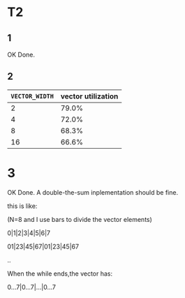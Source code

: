 # T2

## 1

OK Done.

## 2

| `VECTOR_WIDTH` | vector utilization |
| -------------- | ------------------ |
| 2              | 79.0%              |
| 4              | 72.0%              |
| 8              | 68.3%              |
| 16             | 66.6%              |

# 3

OK Done. A double-the-sum inplementation should be fine.

this is like:

(N=8 and I use bars to divide the vector elements)

$0|1|2|3|4|5|6|7$

$01|23|45|67|01|23|45|67$

..

When the while ends,the vector has:

$0\dots7|0\dots7|\dots|0\dots7$

